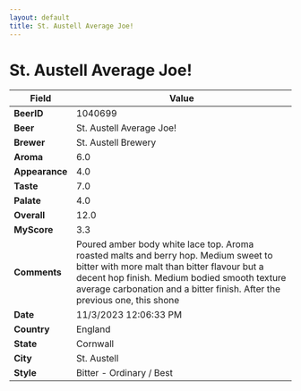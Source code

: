 ```yaml
---
layout: default
title: St. Austell Average Joe!
---
```


# St. Austell Average Joe!

| Field         | Value     |
|---------------|-----------|
| **BeerID** | 1040699 |
| **Beer** | St. Austell Average Joe! |
| **Brewer** | St. Austell Brewery |
| **Aroma** | 6.0 |
| **Appearance** | 4.0 |
| **Taste** | 7.0 |
| **Palate** | 4.0 |
| **Overall** | 12.0 |
| **MyScore** | 3.3 |
| **Comments** | Poured amber body white lace top. Aroma roasted malts and berry hop. Medium sweet to bitter with more malt than bitter flavour but a decent hop finish. Medium bodied smooth texture average carbonation and a bitter finish. After the previous one, this shone |
| **Date** | 11/3/2023 12:06:33 PM |
| **Country** | England |
| **State** | Cornwall |
| **City** | St. Austell |
| **Style** | Bitter - Ordinary / Best |
